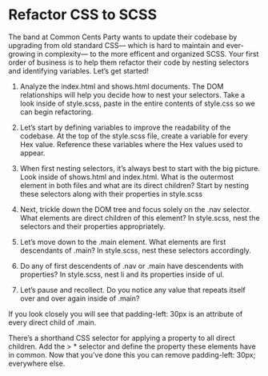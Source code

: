 # Refactor CSS to SCSS

The band at Common Cents Party wants to update their codebase by upgrading from old standard CSS— which is hard to maintain and ever-growing in complexity— to the more efficent and organized SCSS. Your first order of business is to help them refactor their code by nesting selectors and identifying variables. Let’s get started!

1. Analyze the index.html and shows.html documents. The DOM relationships will help you decide how to nest your selectors. Take a look inside of style.scss, paste in the entire contents of style.css so we can begin refactoring.

2. Let’s start by defining variables to improve the readability of the codebase. At the top of the style.scss file, create a variable for every Hex value. Reference these variables where the Hex values used to appear.

3. When first nesting selectors, it’s always best to start with the big picture. Look inside of shows.html and index.html. What is the outermost element in both files and what are its direct children? Start by nesting these selectors along with their properties in style.scss

4. Next, trickle down the DOM tree and focus solely on the .nav selector. What elements are direct children of this element? In style.scss, nest the selectors and their properties appropriately.

5. Let’s move down to the .main element. What elements are first descendants of .main? In style.scss, nest these selectors accordingly.

6. Do any of first descendents of .nav or .main have descendents with properties? In style.scss, nest li and its properties inside of ul.

7. Let’s pause and recollect. Do you notice any value that repeats itself over and over again inside of .main?

If you look closely you will see that padding-left: 30px is an attribute of every direct child of .main.

There’s a shorthand CSS selector for applying a property to all direct children. Add the > * selector and define the property these elements have in common. Now that you’ve done this you can remove padding-left: 30px; everywhere else.
